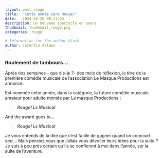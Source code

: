 ```yaml
---
layout: post_rouge
title:  "Cette année sera Rouge!"
date:   2024-10-25 09:11:03
description: Un nouveau spectacle en cours
thumbnail: thumbnail_rouge.png
categories: rouge

# Information for the author block
author: Corentin Allano
---
```

### Roulement de tambours...
Après des semaines - que dis-je ?- des mois de réflexion, le titre de la première comédie musicale de l’association Le Masque Productions est annoncé.    

Est nommée cette année, dans la catégorie, la future comédie musicale amateur pour adulte montée par Le masque Productions :    
>**_Rouge! Le Musical_**     
    
And the award goes to…     
>**_Rouge! Le Musical_**      
    
Je vous entends de là dire que c’est facile de gagner quand on concourt seul… 
Mais pensiez vous que j’allais vous dévoiler leurs idées pour la suite ? 
Je suis à peu près certain qu’ils se confieront à moi dans l’année, sur la suite de l’aventure.